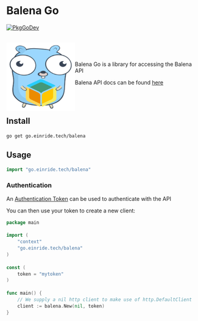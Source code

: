 # Balena Go

[![PkgGoDev](https://pkg.go.dev/badge/go.einride.tech/balena)](https://pkg.go.dev/go.einride.tech/balena)

<br />
<img align="left" src="docs/logo.svg" width="180" height="180">
<br />
<br />

Balena Go is a library for accessing the Balena API

Balena API docs can be found [here](https://www.balena.io/docs/reference/api/overview/)
<br />
<br />
<br />
<br />

## Install

```sh
go get go.einride.tech/balena
```

## Usage

```go
import "go.einride.tech/balena"
```

### Authentication

An [Authentication Token](https://www.balena.io/docs/reference/api/overview/#authentication)
can be used to authenticate with the API

You can then use your token to create a new client:

```go
package main

import (
    "context"
    "go.einride.tech/balena"
)

const (
    token = "mytoken"
)

func main() {
    // We supply a nil http client to make use of http.DefaultClient
    client := balena.New(nil, token)
}
```
